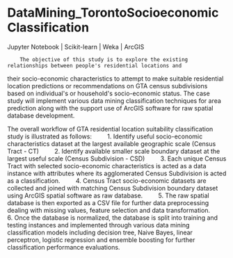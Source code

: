 # DataMining_TorontoSocioeconomicClassification
Jupyter Notebook | Scikit-learn | Weka | ArcGIS

        The objective of this study is to explore the existing relationships between people's residential locations and 
their socio-economic characteristics to attempt to make suitable residential location predictions or recommendations 
on GTA census subdivisions based on individual's or household's socio-economic status. The case study will implement 
various data mining classification techniques for area prediction along with the support use of ArcGIS software for 
raw spatial database development.

The overall workflow of GTA residential location suitability classification study is illustrated as follows:
   1. Identify useful socio-economic characteristics dataset at the largest available geographic scale (Census Tract - CT)
   2. Identify available smaller scale boundary dataset at the largest useful scale (Census Subdivision - CSD)
   3. Each unique Census Tract with selected socio-economic characteristics is acted as a data instance with attributes where its               agglomerated Census Subdivision is acted as a classification.
   4. Census Tract socio-economic datasets are collected and joined with matching Census Subdivision boundary dataset using ArcGIS spatial       software as raw database.
   5. The raw spatial database is then exported as a CSV file for further data preprocessing dealing with missing values, feature               selection and data transformation.
   6. Once the database is normalized, the database is split into training and testing instances and implemented through various data           mining classification models including decision tree, Naive Bayes, linear perceptron, logistic regression and ensemble boosting for       further classification performance evaluations.
